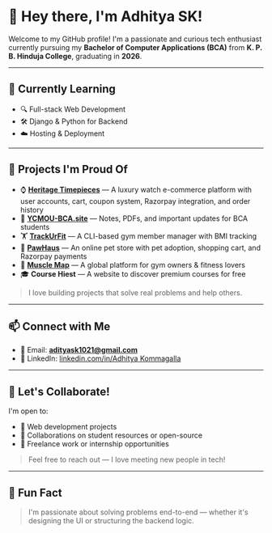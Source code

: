 # 👋 Hey there, I'm Adhitya SK!

Welcome to my GitHub profile! I'm a passionate and curious tech enthusiast currently pursuing my **Bachelor of Computer Applications (BCA)** from **K. P. B. Hinduja College**, graduating in **2026**.

---

## 🌱 Currently Learning

  
- 🔍 Full-stack Web Development  
- 🛠 Django & Python for Backend  
- ☁️ Hosting & Deployment   

---

## 📂 Projects I'm Proud Of

- ⌚ [**Heritage Timepieces**](https://heritagetime.pythonanywhere.com/) — A luxury watch e-commerce platform with user accounts, cart, coupon system, Razorpay integration, and order history
-  📘 [**YCMOU-BCA.site**](https://ycmou-bca.site/) — Notes, PDFs, and important updates for BCA students
-  🏋️ [**TrackUrFit**](https://github.com/Adhityask/trackurfit) — A CLI-based gym member manager with BMI tracking
-  🐾 [**PawHaus**](https://petstorebyadhityask14.pythonanywhere.com/) — An online pet store with pet adoption, shopping cart, and Razorpay payments  
- 💪 [**Muscle Map**](https://muscle-map-eight.vercel.app/) — A global platform for gym owners & fitness lovers  
- 🎓 **Course Hiest** — A website to discover premium courses for free  



  

> I love building projects that solve real problems and help others.

---

## 📫 Connect with Me

- 📧 Email: **adityask1021@gmail.com**  
- 💼 LinkedIn: [linkedin.com/in/Adhitya Kommagalla](https://www.linkedin.com/in/adhitya-s-kommagalla-bca-student/)  

---

## 🔗 Let's Collaborate!

I'm open to:

- 🌟 Web development projects  
- 🤝 Collaborations on student resources or open-source  
- 💬 Freelance work or internship opportunities  

> Feel free to reach out — I love meeting new people in tech!

---

## 🧠 Fun Fact

> I'm passionate about solving problems end-to-end — whether it's designing the UI or structuring the backend logic.

